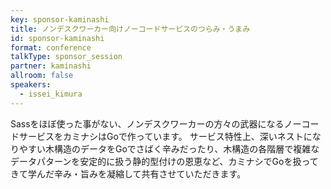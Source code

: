 ```yaml
---
key: sponsor-kaminashi
title: ノンデスクワーカー向けノーコードサービスのつらみ・うまみ
id: sponsor-kaminashi
format: conference
talkType: sponsor_session
partner: kaminashi
allroom: false
speakers:
  - issei_kimura
---
```

Sassをほぼ使った事がない、ノンデスクワーカーの方々の武器になるノーコードサービスをカミナシはGoで作っています。
サービス特性上、深いネストになりやすい木構造のデータをGoでさばく辛みだったり、木構造の各階層で複雑なデータパターンを安定的に扱う静的型付けの恩恵など、カミナシでGoを扱ってきて学んだ辛み・旨みを凝縮して共有させていただきます。